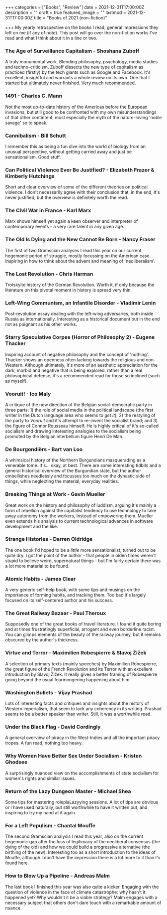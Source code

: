 +++
categories = ["Books", "Review"]
date = 2021-12-31T17:00:00Z
description = ""
draft = true
featured_image = ""
lastmod = 2021-12-31T17:00:00Z
title = "Books of 2021 (non-fiction)"

+++
My yearly retrospective on the books I read, general impressions they left on me (if any of note). This post will go over the non-fiction works I've read and what I think about it in a line or two.

<!--more-->

### The Age of Surveillance Capitalism - Shoshana Zuboff

A truly monumental work. Blending philosophy, psychology, media studies and techno-criticism, Zuboff dissects the new type of capitalism as practiced (firstly) by the tech giants such as Google and Facebook. It's excellent, insightful and warrants a whole review on its own. One that I started but ultimately never finished. Very much recommended.

### 1491 - Charles C. Mann

Not the most up-to-date history of the Americas before the European invasions, but still good to be confronted with my own misunderstandings of that other contintent, most especially the myth of the nature-loving 'noble savage' so to speak.

### Cannibalism - Bill Schutt

I remember this as being a fun dive into the world of biology from an unusual perspective, without getting carried away and just be sensationalism. Good stuff.

### Can Political Violence Ever Be Justified? - Elizabeth Frazer & Kimberly Hutchings

Short and clear overview of some of the different theories on political violence. I don't necessarily agree with their conclusion that, in the end, it's never justified, but the overview is definitely worth the read.

### The Civil War in France - Karl Marx

Marx shows himself yet again a keen observer and interpreter of contemporary events - a very rare talent in any given age.

### The Old Is Dying and the New Cannot Be Born - Nancy Fraser

The first of two Gramscian analyses I read this year on our current hegemonic period of struggle, mostly focussing on the American case. Inspiring in how to think about the advent and meaning of 'neoliberalism'.

### The Lost Revolution - Chris Harman

Trotskyite history of the German Revolution. Worth it, if only because the literature on this pivotal moment in history is spread very thin.

### Left-Wing Communism, an Infantile Disorder - Vladimir Lenin

Post-revolution essay dealing with the left-wing adversaries, both inside Russia as internationally. Interesting as a historical document but in the end not as poignant as his other works.

### Starry Speculative Corpse (Horror of Philosophy 2) - Eugene Thacker

Inspiring account of negative philosophy and the concept of 'nothing'. Thacker shows an openness often lacking towards the religious and non-Western. Although ultimately, it's more of an aesthetic appreciation for the dark, morbid and negative that is being explored, rather than a real philosophical defense, it's a recommended read for those so inclined (such as myself).

### Vooruit! - Ico Maly

A critique of the new direction of the Belgian social-democratic party in three parts: 1) the role of social media in the political landscape (the first writer in the Dutch language area who seems to _get it_); 2) the restyling of the party to _Vooruit_ and it's attempt to re-invent the socialist brand; and 3) the figure of Connor Rousseau himself. He is highly critical of it's so-called socialism and drawing interesting analogies to the socialism being promoted by the Belgian interbellum figure Henri De Man.

### De Bourgondiërs - Bart van Loo

A whimsical history of the Northern Burgundians masquerading as a venerable tome. It's... okay, at best. There are some interesting tidbits and a general historical overview of the Burgundian state, but the author embellishes needlessly and focusses too much on the dynastic side of things, while neglecting the material, everyday realities.

### Breaking Things at Work - Gavin Mueller

Great work on the history and philosophy of luddism, arguing it's mainly a form of rebellion against the capitalist tendency to use technology to take away autonomy from the workers, instead of empowering them. Mueller even extends his analysis to current technological advances in software development and the like.

### Strange Histories - Darren Oldridge

The one book I'd hoped to be a _little_ more sensationalist, turned out to be quite dry. I got the point of the author - that people in olden times weren't stupid to believe weird, supernatural things - but I'm fairly certain there was a lot more material to be found.

### Atomic Habits - James Clear

A very generic self-help book, with some tips and musings on the importance of forming habits, and tracking them. Too bad it's largely focused on its self-centered author and his success.

### The Great Railway Bazaar - Paul Theroux

Supposedly one of the great books of travel literature. I found it quite boring and at times frustratingly superficial, arrogant and even borderline racist. You can glimps elements of the beauty of the railway journey, but it remains obscured by the author's thickness.

### Virtue and Terror - Maximilien Robespierre & Slavoj Žižek

A selection of primary texts (mainly speeches) by Maximilien Robespierre, the great figure of the French Revolution and its Terror with an excellent introduction by Slavoj Žižek. It really gives a better framing of Robespierre going beyond the usual fearmongering happening about him.

### Washington Bullets - Vijay Prashad

Lots of interesting facts and critiques and insights about the history of Western imperialism, that seem to lack any coherency in its writing. Prashad seems to be a better speaker than writer. Still, it was a worthwhile read.

### Under the Black Flag - David Cordingly

A general overview of piracy in the West-Indies and all the important piracy tropes. A fun read, nothing too heavy.

### Why Women Have Better Sex Under Socialism - Kristen Ghodsee

A surprisingly nuanced view on the accomplishments of state socialism for women's rights and similar issues.

### Return of the Lazy Dungeon Master - Michael Shea

Some tips for mastering roleplaLazyying sessions. A lot of tips are obvious or I have used naturally, but still worthwhile to have it written out, and inspiring to try my hand at it again.

### For a Left Populism - Chantal Mouffe

The second Gramscian analysis I read this year, also on the current hegemonic gap after the loss of legitimacy of the neoliberal consensus (the dying of the old) and how we could build a progressive alternative (the birthing of the new). Interesting too as a short introduction to the ideas of Mouffe, although I don't have the impression there is a lot more to it than I'v found here.

### How to Blow Up a Pipeline - Andreas Malm

The last book I finished this year was also quite a kicker. Engaging with the question of violence in the face of climate catastrophe: why hasn't it happened yet? Why wouldn't it be a viable strategy? Malm engages with a necessary subject that others don't dare touch with a remarkable amount of nuance.
